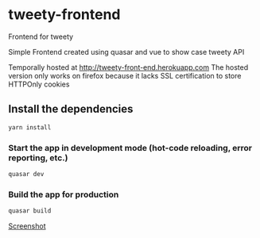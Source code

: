 # tweety-frontend

Frontend for tweety

Simple Frontend created using quasar and vue to show case tweety API  

Temporally hosted at http://tweety-front-end.herokuapp.com
The hosted version only works on firefox because it lacks SSL certification to store HTTPOnly cookies


## Install the dependencies
```bash
yarn install
```

### Start the app in development mode (hot-code reloading, error reporting, etc.)
```bash
quasar dev
```

### Build the app for production
```bash
quasar build
```
[Screenshot](screenshots/Auth.png)
